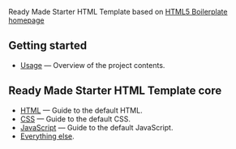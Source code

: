 Ready Made Starter HTML Template based on [HTML5 Boilerplate homepage](https://html5boilerplate.com/)

## Getting started

* [Usage](usage.md) — Overview of the project contents.

## Ready Made Starter HTML Template core

* [HTML](html.md) — Guide to the default HTML.
* [CSS](css.md) — Guide to the default CSS.
* [JavaScript](js.md) — Guide to the default JavaScript.
* [Everything else](misc.md).

